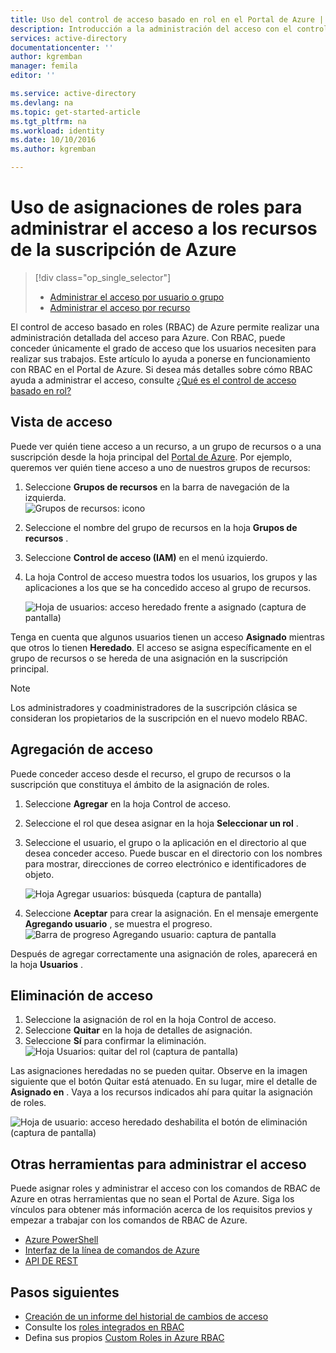 ```yaml
---
title: Uso del control de acceso basado en rol en el Portal de Azure | Microsoft Docs
description: Introducción a la administración del acceso con el control de acceso basado en rol en el Portal de Azure. Use las asignaciones de roles para asignar permisos a los recursos.
services: active-directory
documentationcenter: ''
author: kgremban
manager: femila
editor: ''

ms.service: active-directory
ms.devlang: na
ms.topic: get-started-article
ms.tgt_pltfrm: na
ms.workload: identity
ms.date: 10/10/2016
ms.author: kgremban

---
```

# <a name="use-role-assignments-to-manage-access-to-your-azure-subscription-resources"></a>Uso de asignaciones de roles para administrar el acceso a los recursos de la suscripción de Azure
> [!div class="op_single_selector"]
> * [Administrar el acceso por usuario o grupo](role-based-access-control-manage-assignments.md)
> * [Administrar el acceso por recurso](role-based-access-control-configure.md)
> 
> 

El control de acceso basado en roles (RBAC) de Azure permite realizar una administración detallada del acceso para Azure. Con RBAC, puede conceder únicamente el grado de acceso que los usuarios necesiten para realizar sus trabajos. Este artículo lo ayuda a ponerse en funcionamiento con RBAC en el Portal de Azure. Si desea más detalles sobre cómo RBAC ayuda a administrar el acceso, consulte [¿Qué es el control de acceso basado en rol?](role-based-access-control-what-is.md)

## <a name="view-access"></a>Vista de acceso
Puede ver quién tiene acceso a un recurso, a un grupo de recursos o a una suscripción desde la hoja principal del [Portal de Azure](https://portal.azure.com). Por ejemplo, queremos ver quién tiene acceso a uno de nuestros grupos de recursos:

1. Seleccione **Grupos de recursos** en la barra de navegación de la izquierda.  
    ![Grupos de recursos: icono](./media/role-based-access-control-configure/resourcegroups_icon.png)
2. Seleccione el nombre del grupo de recursos en la hoja **Grupos de recursos** .
3. Seleccione **Control de acceso (IAM)** en el menú izquierdo.  
4. La hoja Control de acceso muestra todos los usuarios, los grupos y las aplicaciones a los que se ha concedido acceso al grupo de recursos.  
   
    ![Hoja de usuarios: acceso heredado frente a asignado (captura de pantalla)](./media/role-based-access-control-configure/view-access.png)

Tenga en cuenta que algunos usuarios tienen un acceso **Asignado** mientras que otros lo tienen **Heredado**. El acceso se asigna específicamente en el grupo de recursos o se hereda de una asignación en la suscripción principal.

> [!NOTE]
> Los administradores y coadministradores de la suscripción clásica se consideran los propietarios de la suscripción en el nuevo modelo RBAC.
> 
> 

## <a name="add-access"></a>Agregación de acceso
Puede conceder acceso desde el recurso, el grupo de recursos o la suscripción que constituya el ámbito de la asignación de roles.

1. Seleccione **Agregar** en la hoja Control de acceso.  
2. Seleccione el rol que desea asignar en la hoja **Seleccionar un rol** .
3. Seleccione el usuario, el grupo o la aplicación en el directorio al que desea conceder acceso. Puede buscar en el directorio con los nombres para mostrar, direcciones de correo electrónico e identificadores de objeto.  
   
    ![Hoja Agregar usuarios: búsqueda (captura de pantalla)](./media/role-based-access-control-configure/grant-access2.png)
4. Seleccione **Aceptar** para crear la asignación. En el mensaje emergente **Agregando usuario** , se muestra el progreso.  
    ![Barra de progreso Agregando usuario: captura de pantalla](./media/role-based-access-control-configure/addinguser_popup.png)

Después de agregar correctamente una asignación de roles, aparecerá en la hoja **Usuarios** .

## <a name="remove-access"></a>Eliminación de acceso
1. Seleccione la asignación de rol en la hoja Control de acceso.
2. Seleccione **Quitar** en la hoja de detalles de asignación.  
3. Seleccione **Sí** para confirmar la eliminación.  
    ![Hoja Usuarios: quitar del rol (captura de pantalla)](./media/role-based-access-control-configure/remove-access1.png)

Las asignaciones heredadas no se pueden quitar. Observe en la imagen siguiente que el botón Quitar está atenuado. En su lugar, mire el detalle de **Asignado en** . Vaya a los recursos indicados ahí para quitar la asignación de roles.

![Hoja de usuario: acceso heredado deshabilita el botón de eliminación (captura de pantalla)](./media/role-based-access-control-configure/remove-access2.png)

## <a name="other-tools-to-manage-access"></a>Otras herramientas para administrar el acceso
Puede asignar roles y administrar el acceso con los comandos de RBAC de Azure en otras herramientas que no sean el Portal de Azure.  Siga los vínculos para obtener más información acerca de los requisitos previos y empezar a trabajar con los comandos de RBAC de Azure.

* [Azure PowerShell](role-based-access-control-manage-access-powershell.md)
* [Interfaz de la línea de comandos de Azure](role-based-access-control-manage-access-azure-cli.md)
* [API DE REST](role-based-access-control-manage-access-rest.md)

## <a name="next-steps"></a>Pasos siguientes
* [Creación de un informe del historial de cambios de acceso](role-based-access-control-access-change-history-report.md)
* Consulte los [roles integrados en RBAC](role-based-access-built-in-roles.md)
* Defina sus propios [Custom Roles in Azure RBAC](role-based-access-control-custom-roles.md)

<!--HONumber=Oct16_HO2-->


